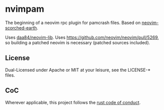 # nvimpam

The beginning of a neovim rpc plugin for pamcrash files. Based on
[neovim-scorched-earth](https://github.com/boxofrox/neovim-scorched-earth).

Uses [daa84/neovim-lib](https://github.com/daa84/neovim-lib). Uses
https://github.com/neovim/neovim/pull/5269, so building a patched neovim is
necessary (patched sources included).

## License

Dual-Licensed under Apache or MIT at your leisure, see the LICENSE-\* files.

## CoC

Wherever applicable, this project follows the [rust code of
conduct](https://www.rust-lang.org/en-US/conduct.html).
